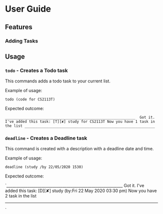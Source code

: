 # User Guide

## Features 

### Adding Tasks

## Usage

### `todo` - Creates a Todo task

This commands adds a todo task to your current list.

Example of usage: 

`todo (code for CS2113T)`

Expected outcome:

`____________________________________________________________ 
Got it. I've added this task:
   [T][✘] study for CS2113T
Now you have 1 task in the list
____________________________________________________________`

### `deadline` - Creates a Deadline task

This command is created with a description with a deadline date and time.

Example of usage: 

`deadline (study /by 22/05/2020 1530)`

Expected outcome:

`____________________________________________________________ 
Got it. I've added this task:
   [D][✘] study (by:Fri 22 May 2020 03:30 pm)
Now you have 2 task in the list
____________________________________________________________
`
